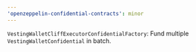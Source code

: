 ```yaml
---
'openzeppelin-confidential-contracts': minor
---
```


`VestingWalletCliffExecutorConfidentialFactory`: Fund multiple `VestingWalletConfidential` in batch.
